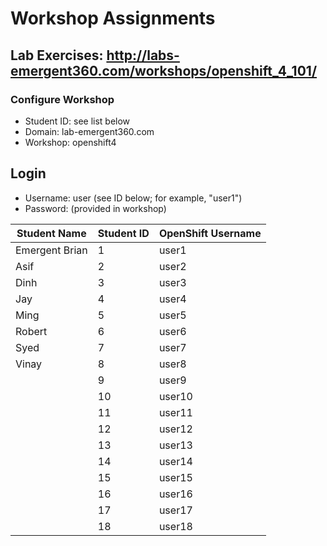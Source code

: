 # Workshop Assignments
## Lab Exercises: http://labs-emergent360.com/workshops/openshift_4_101/
### Configure Workshop
- Student ID: see list below
- Domain: lab-emergent360.com
- Workshop: openshift4

## Login
- Username: user<id> (see ID below; for example, "user1")
- Password: (provided in workshop)

| Student Name | Student ID | OpenShift Username | 
|------------ | ---------------| ---------------|
|	Emergent Brian	|	1	|	user1	|
|	Asif	|	2	|	user2	|
|	Dinh |	3	|	user3	|
|	Jay  |	4	|	user4	|
| Ming |	5	|	user5	|
|	Robert |	6	|	user6	|
|	Syed |	7	|	user7	|
|	Vinay |	8	|	user8	|
|	 |	9	|	user9	|
|	 |	10	|	user10	|
|	 |	11	|	user11	|
|  |	12	|	user12	|
|  | 13 | user13 |
|  | 14 | user14 |
|  | 15 | user15 |
|  | 16 | user16 |
|  | 17 | user17 |
|  | 18 | user18 |  



